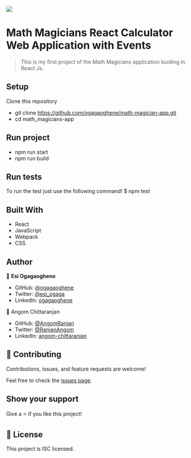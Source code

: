 ![](https://img.shields.io/badge/Microverse-blueviolet)

# Math Magicians React Calculator Web Application with Events

> This is my first project of the Math Magicians application buiding in React Js.

## Setup
Clone this repository
- git clone https://github.com/ogagaoghene/math-magician-app.git
- cd math_magicians-app

## Run project
- npm run start
- npm run build 

## Run tests
To run the test just use the following command!
$ npm test

## Built With
- React
- JavaScript
- Webpack
- CSS

## Author

👤 **Esi Ogagaoghene**

- GitHub: [@ogagaoghene](https://github.com/ogagaoghene)
- Twitter: [@esi_ogaga](https://twitter.com/esi_ogaga)
- LinkedIn: [ogagaoghene](https://linkedin.com/in/ogagaoghene-esi-7a478647)

👤 Angom Chittaranjan

- GitHub: [@AngomRanjan](https://github.com/AngomRanjan)
- Twitter: [@RanjanAngom](https://twitter.com/RanjanAngom)
- LinkedIn: [angom-chittaranjan](https://linkedin.com/in/angom-chittaranjan)

## 🤝 Contributing

Contributions, issues, and feature requests are welcome!

Feel free to check the [issues page](../../issues/).

## Show your support

Give a ⭐️ if you like this project!

## 📝 License
This project is ISC licensed.
